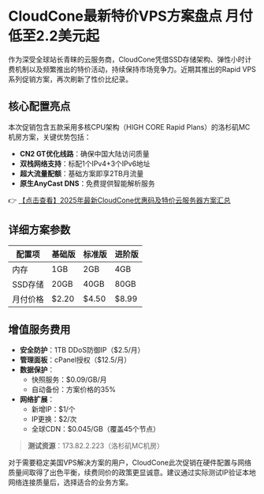 # CloudCone最新特价VPS方案盘点 月付低至2.2美元起

作为深受全球站长青睐的云服务商，CloudCone凭借SSD存储架构、弹性小时计费机制以及频繁推出的特价活动，持续保持市场竞争力。近期其推出的Rapid VPS系列促销方案，再次刷新了性价比纪录。

## 核心配置亮点
本次促销包含五款采用多核CPU架构（HIGH CORE Rapid Plans）的洛杉矶MC机房方案，关键优势包括：
- **CN2 GT优化线路**：确保中国大陆访问质量
- **双栈网络支持**：标配1个IPv4+3个IPv6地址
- **超大流量配额**：基础方案即享2TB月流量
- **原生AnyCast DNS**：免费提供智能解析服务

👉 [【点击查看】2025年最新CloudCone优惠码及特价云服务器方案汇总](https://bit.ly/Cloudcone)

## 详细方案参数
| 配置项       | 基础版 | 标准版 | 进阶版 |
|--------------|--------|--------|--------|
| 内存         | 1GB    | 2GB    | 4GB    |
| SSD存储      | 20GB   | 40GB   | 80GB   |
| 月付价格     | $2.20  | $4.50  | $8.99  |

## 增值服务费用
- **安全防护**：1TB DDoS防御IP（$2.5/月）
- **管理面板**：cPanel授权（$12.5/月）
- **数据保护**：
  - 快照服务：$0.09/GB/月
  - 自动备份：方案价格的35%
- **网络扩展**：
  - 新增IP：$1/个
  - IP更换：$2/次
  - 全球CDN：$0.045/GB（覆盖45个节点）

> **测试资源**：173.82.2.223（洛杉矶MC机房）

对于需要稳定美国VPS解决方案的用户，CloudCone此次促销在硬件配置与网络质量间取得了出色平衡，续费同价的政策更显诚意。建议通过实际测试IP验证本地网络连接质量后，选择适合的业务方案。